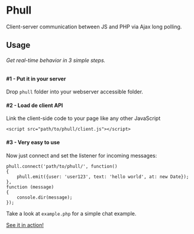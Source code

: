 # Phull

Client-server communication between JS and PHP via Ajax long polling.

## Usage
###### Get real-time behavior in 3 simple steps.

#### #1 - Put it in your server
Drop `phull` folder into your webserver accessible folder.

#### #2 - Load de client API
Link the client-side code to your page like any other JavaScript

 `<script src="path/to/phull/client.js"></script>`

#### #3 - Very easy to use
Now just connect and set the listener for incoming messages:

    phull.connect('path/to/phull/', function()
    {
        phull.emit({user: 'user123', text: 'hello world', at: new Date});
    },
    function (message)
    {
        console.dir(message);
    });

Take a look at `example.php` for a simple chat example.

[See it in action!](http://leocavalcante.com/projects/phull/example.php)